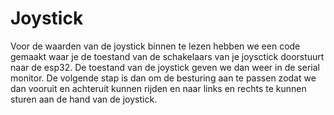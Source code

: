 # Joystick 

Voor de waarden van de joystick binnen te lezen hebben we een code gemaakt waar je de toestand van de schakelaars van je joysctick doorstuurt naar de esp32. De toestand van de joystick geven we dan weer in de serial monitor. De volgende stap is dan om de besturing aan te passen zodat we dan vooruit en achteruit kunnen rijden en naar links en rechts te kunnen sturen aan de hand van de joystick. 